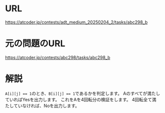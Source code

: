 # URL
https://atcoder.jp/contests/adt_medium_20250204_2/tasks/abc298_b

# 元の問題のURL
https://atcoder.jp/contests/abc298/tasks/abc298_b

# 解説
`A[i][j] == 1`のとき、`B[i][j] == 1`であるかを判定します。
Aのすべてが満たしていればYesを出力します。
これをAを4回転分の検証をします。
4回転全て満たしていなければ、Noを出力します。
